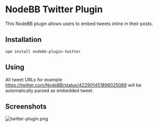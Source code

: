 # NodeBB Twitter Plugin

This NodeBB plugin allows users to embed tweets inline in their posts.

## Installation

    npm install nodebb-plugin-twitter

## Using

All tweet URLs for example https://twitter.com/NodeBB/status/422901451896025089 will be automatically parsed as embedded tweet.

## Screenshots

![twitter-plugin.png](http://i.imgur.com/8raiDZj.png) 
